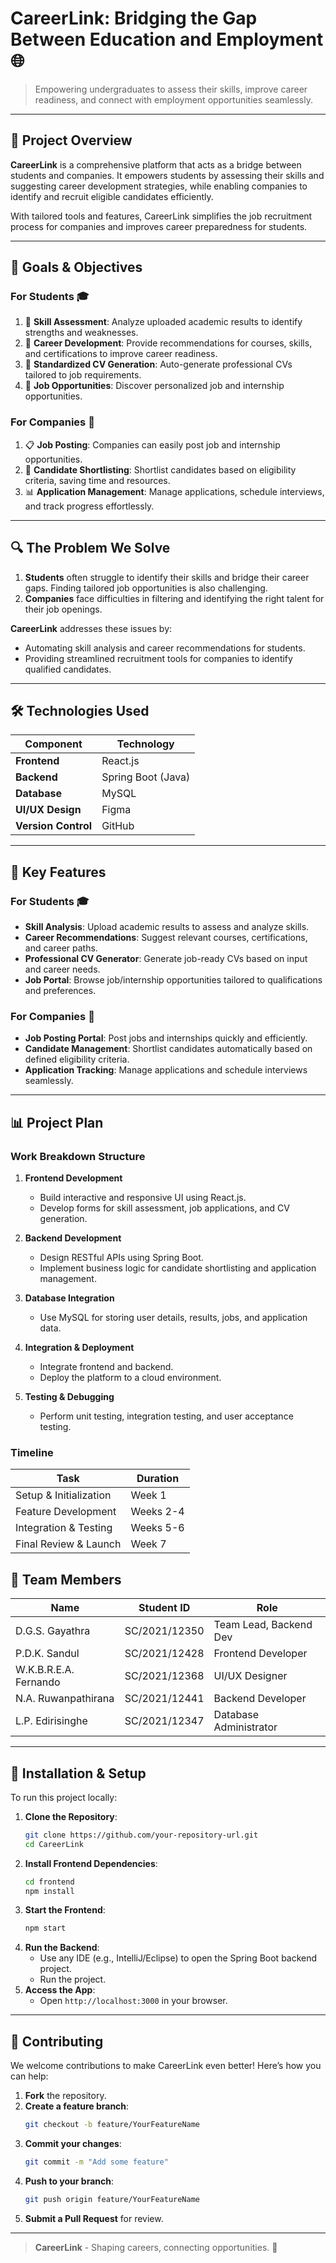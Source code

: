 # **CareerLink: Bridging the Gap Between Education and Employment** 🌐  

> Empowering undergraduates to assess their skills, improve career readiness, and connect with employment opportunities seamlessly.  

---

## 🚀 **Project Overview**

**CareerLink** is a comprehensive platform that acts as a bridge between students and companies. It empowers students by assessing their skills and suggesting career development strategies, while enabling companies to identify and recruit eligible candidates efficiently.

With tailored tools and features, CareerLink simplifies the job recruitment process for companies and improves career preparedness for students.

---

## 🎯 **Goals & Objectives**

### **For Students** 🎓  
1. 🧩 **Skill Assessment**: Analyze uploaded academic results to identify strengths and weaknesses.  
2. 🎯 **Career Development**: Provide recommendations for courses, skills, and certifications to improve career readiness.  
3. 📝 **Standardized CV Generation**: Auto-generate professional CVs tailored to job requirements.  
4. 💼 **Job Opportunities**: Discover personalized job and internship opportunities.

### **For Companies** 🏢  
1. 📋 **Job Posting**: Companies can easily post job and internship opportunities.  
2. 🔎 **Candidate Shortlisting**: Shortlist candidates based on eligibility criteria, saving time and resources.  
3. 📊 **Application Management**: Manage applications, schedule interviews, and track progress effortlessly.  

---

## 🔍 **The Problem We Solve**

1. **Students** often struggle to identify their skills and bridge their career gaps. Finding tailored job opportunities is also challenging.  
2. **Companies** face difficulties in filtering and identifying the right talent for their job openings.  

**CareerLink** addresses these issues by:
- Automating skill analysis and career recommendations for students.
- Providing streamlined recruitment tools for companies to identify qualified candidates.

---

## 🛠️ **Technologies Used**

| Component            | Technology            |
|----------------------|-----------------------|
| **Frontend**         | React.js              |
| **Backend**          | Spring Boot (Java)    |
| **Database**         | MySQL                 |
| **UI/UX Design**     | Figma                 |
| **Version Control**  | GitHub                |

---

## 🎥 **Key Features**

### **For Students** 🎓
- **Skill Analysis**: Upload academic results to assess and analyze skills.
- **Career Recommendations**: Suggest relevant courses, certifications, and career paths.
- **Professional CV Generator**: Generate job-ready CVs based on input and career needs.
- **Job Portal**: Browse job/internship opportunities tailored to qualifications and preferences.

### **For Companies** 🏢
- **Job Posting Portal**: Post jobs and internships quickly and efficiently.
- **Candidate Management**: Shortlist candidates automatically based on defined eligibility criteria.
- **Application Tracking**: Manage applications and schedule interviews seamlessly.

---

## 📊 **Project Plan**

### **Work Breakdown Structure**

1. **Frontend Development**
   - Build interactive and responsive UI using React.js.
   - Develop forms for skill assessment, job applications, and CV generation.

2. **Backend Development**
   - Design RESTful APIs using Spring Boot.
   - Implement business logic for candidate shortlisting and application management.

3. **Database Integration**
   - Use MySQL for storing user details, results, jobs, and application data.

4. **Integration & Deployment**
   - Integrate frontend and backend.
   - Deploy the platform to a cloud environment.

5. **Testing & Debugging**
   - Perform unit testing, integration testing, and user acceptance testing.

### **Timeline**
| **Task**               | **Duration**         |
|------------------------|----------------------|
| Setup & Initialization | Week 1              |
| Feature Development    | Weeks 2-4           |
| Integration & Testing  | Weeks 5-6           |
| Final Review & Launch  | Week 7              |



## 👥 **Team Members**

| **Name**                  | **Student ID**      | **Role**                 |
|---------------------------|---------------------|--------------------------|
| D.G.S. Gayathra           | SC/2021/12350       | Team Lead, Backend Dev   |
| P.D.K. Sandul             | SC/2021/12428       | Frontend Developer       |
| W.K.B.R.E.A. Fernando     | SC/2021/12368       | UI/UX Designer           |
| N.A. Ruwanpathirana       | SC/2021/12441       | Backend Developer        |
| L.P. Edirisinghe          | SC/2021/12347       | Database Administrator   |

---

## 🧩 **Installation & Setup**

To run this project locally:

1. **Clone the Repository**:
   ```bash
   git clone https://github.com/your-repository-url.git
   cd CareerLink
   ```
2. **Install Frontend Dependencies**:
   ```bash
   cd frontend
   npm install
   ```
3. **Start the Frontend**:
   ```bash
   npm start
   ```
4. **Run the Backend**:
   - Use any IDE (e.g., IntelliJ/Eclipse) to open the Spring Boot backend project.
   - Run the project.
5. **Access the App**:
   - Open `http://localhost:3000` in your browser.

---

## 🤝 **Contributing**

We welcome contributions to make CareerLink even better! Here’s how you can help:

1. **Fork** the repository.
2. **Create a feature branch**:
   ```bash
   git checkout -b feature/YourFeatureName
   ```
3. **Commit your changes**:
   ```bash
   git commit -m "Add some feature"
   ```
4. **Push to your branch**:
   ```bash
   git push origin feature/YourFeatureName
   ```
5. **Submit a Pull Request** for review.

---


> **CareerLink** - Shaping careers, connecting opportunities. 🚀
